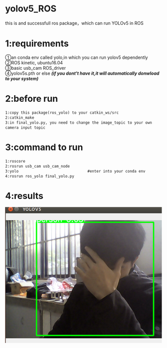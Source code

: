 # yolov5_ROS
this is and successfull ros package，which can run YOLOv5 in ROS 

# 1:requirements
①an conda env called yolo,in which you can run yolov5 dependently  
②ROS kinetic, ubuntu16.04  
③basic usb_cam ROS_driver  
④yolov5s.pth or else ***(if you dont't have it,it will automatically donwload to your system)***

# 2:before run
```
1:copy this package(ros_yolo) to your catkin_ws/src  
2:catkin_make  
3:in final_yolo.py, you need to change the image_topic to your own camera input topic  
```

# 3:command to run
```
1:roscore
2:rosrun usb_cam usb_cam_node  
3:yolo                               #enter into your conda env
4:rosrun ros_yolo final_yolo.py  
```
# 4:results
![yolo](./readme/yolo.png)


